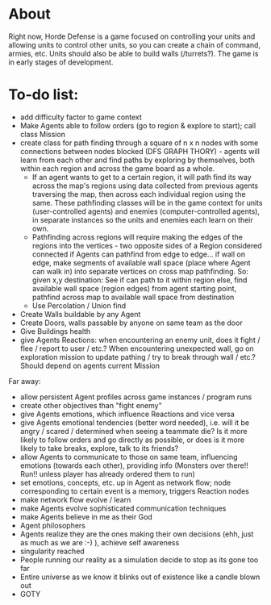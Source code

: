 # About
Right now, Horde Defense is a game focused on controlling your units and allowing
units to control other units, so you can create a chain of command, armies, etc.
Units should also be able to build walls (/turrets?). The game is in early stages
of development.


# To-do list:

- add difficulty factor to game context
- Make Agents able to follow orders (go to region & explore to start); call class
  Mission
- create class for path finding through a square of n x n nodes with some
  connections between nodes blocked (DFS GRAPH THORY) - agents will learn from
  each other and find paths by exploring by themselves, both within each region
  and across the game board as a whole.
  + If an agent wants to get to a certain region, it will path find its way
    across the map's regions using data collected from previous agents traversing
    the map, then across each individual region using the same. These pathfinding
    classes will be in the game context for units (user-controlled agents) and
    enemies (computer-controlled agents), in separate instances so the units and
    enemies each learn on their own.
  + Pathfinding across regions will require making the edges of the regions into
    the vertices - two opposite sides of a Region considered connected if Agents
    can pathfind from edge to edge... if wall on edge, make segments of available
    wall space (place where Agent can walk in) into separate vertices on cross
    map pathfinding. So:
    given x,y destination:
      See if can path to it within region
      else, find available wall space (region edges) from agent starting point,
      pathfind across map to available wall space from destination
  + Use Percolation / Union find
- Create Walls buildable by any Agent
- Create Doors, walls passable by anyone on same team as the door
- Give Buildings health
- give Agents Reactions: when encountering an enemy unit, does it fight / flee /
  report to user / etc.? When encountering unexpected wall, go on exploration
  mission to update pathing  / try to break through wall / etc.? Should depend
  on agents current Mission

Far away:

- allow persistent Agent profiles across game instances / program runs
- create other objectives than "fight enemy"
- give Agents emotions, which influence Reactions and vice versa
- give Agents emotional tendencies (better word needed), i.e. will it be angry
  / scared / determined when seeing a teammate die? Is it more likely to follow
  orders and go directly as possible, or does is it more likely to take breaks,
  explore, talk to its friends?
- allow Agents to communicate to those on same team, influencing emotions (towards
  each other), providing info (Monsters over there!! Run!! unless player has
  already ordered them to run)
- set emotions, concepts, etc. up in Agent as network flow; node corresponding to
  certain event is a memory, triggers Reaction nodes
- make network flow evolve / learn
- make Agents evolve sophisticated communication techniques
- make Agents believe in me as their God
- Agent philosophers
- Agents realize they are the ones making their own decisions (ehh, just as much
  as we are :-) ), achieve self awareness
- singularity reached
- People running our reality as a simulation decide to stop as its gone too far
- Entire universe as we know it blinks out of existence like a candle blown out
- GOTY
